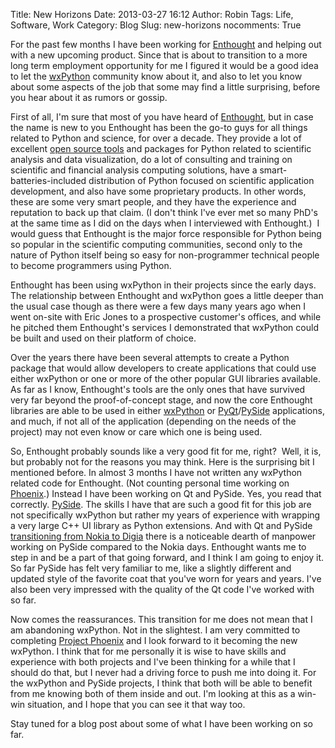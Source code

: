 Title: New Horizons
Date: 2013-03-27 16:12
Author: Robin
Tags: Life, Software, Work
Category: Blog
Slug: new-horizons
nocomments: True

For the past few months I have been working for
[Enthought](http://enthought.com) and helping out with a new upcoming
product. Since that is about to transition to a more long term
employment opportunity for me I figured it would be a good idea to let
the [wxPython](http://wxPython.org) community know about it, and also to
let you know about some aspects of the job that some may find a little
surprising, before you hear about it as rumors or gossip.

<!-- TEASER_END -->

First of all, I'm sure that most of you have heard of
[Enthought](http://enthought.com), but in case the name is new to you
Enthought has been the go-to guys for all things related to Python and
science, for over a decade. They provide a lot of excellent [open source
tools](http://code.enthought.com/) and packages for Python related to
scientific analysis and data visualization, do a lot of consulting and
training on scientific and financial analysis computing solutions, have
a smart-batteries-included distribution of Python focused on scientific
application development, and also have some proprietary products. In
other words, these are some very smart people, and they have the
experience and reputation to back up that claim. (I don't think I've
ever met so many PhD's at the same time as I did on the days when I
interviewed with Enthought.)  I would guess that Enthought is the major
force responsible for Python being so popular in the scientific
computing communities, second only to the nature of Python itself being
so easy for non-programmer technical people to become programmers using
Python.

Enthought has been using wxPython in their projects since the early
days. The relationship between Enthought and wxPython goes a little
deeper than the usual case though as there were a few days many years
ago when I went on-site with Eric Jones to a prospective customer's
offices, and while he pitched them Enthought's services I demonstrated
that wxPython could be built and used on their platform of choice.

Over the years there have been several attempts to create a Python
package that would allow developers to create applications that could
use either wxPython or one or more of the other popular GUI libraries
available. As far as I know, Enthought's tools are the only ones that
have survived very far beyond the proof-of-concept stage, and now the
core Enthought libraries are able to be used in either
[wxPython](http://wxPython.org/) or
[PyQt](http://www.riverbankcomputing.com/software/pyqt/intro)/[PySide](http://qt-project.org/wiki/PySide)
applications, and much, if not all of the application (depending on the
needs of the project) may not even know or care which one is being used.

So, Enthought probably sounds like a very good fit for me, right?  Well,
it is, but probably not for the reasons you may think. Here is the
surprising bit I mentioned before. In almost 3 months I have not written
any wxPython related code for Enthought. (Not counting personal time
working on [Phoenix](http://wiki.wxpython.org/ProjectPhoenix).) Instead
I have been working on Qt and PySide. Yes, you read that correctly.
[PySide](http://qt-project.org/wiki/PySide). The skills I have that are
such a good fit for this job are not specifically wxPython but rather my
years of experience with wrapping a very large C++ UI library as Python
extensions. And with Qt and PySide [transitioning from Nokia to
Digia](http://blog.qt.digia.com/blog/2012/09/18/the-journey-starts-today/)
there is a noticeable dearth of manpower working on PySide compared to
the Nokia days. Enthought wants me to step in and be a part of that
going forward, and I think I am going to enjoy it. So far PySide has
felt very familiar to me, like a slightly different and updated style of
the favorite coat that you've worn for years and years. I've also been
very impressed with the quality of the Qt code I've worked with so far.

Now comes the reassurances. This transition for me does not mean that I
am abandoning wxPython. Not in the slightest. I am very committed to
completing [Project Phoenix](http://wiki.wxpython.org/ProjectPhoenix)
and I look forward to it becoming the new wxPython. I think that for me
personally it is wise to have skills and experience with both projects
and I've been thinking for a while that I should do that, but I never
had a driving force to push me into doing it. For the wxPython and
PySide projects, I think that both will be able to benefit from me
knowing both of them inside and out. I'm looking at this as a win-win
situation, and I hope that you can see it that way too.

Stay tuned for a blog post about some of what I have been working on so
far.

 

